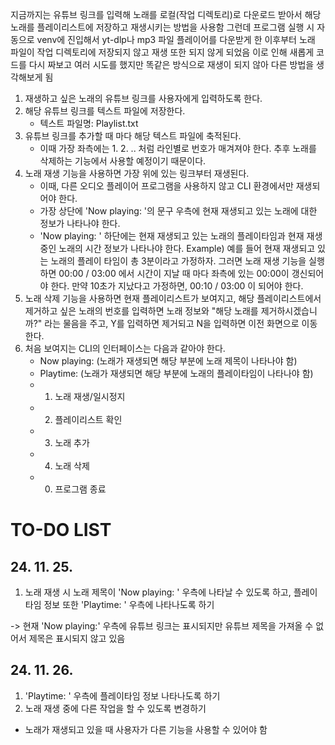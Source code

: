 지금까지는 유튜브 링크를 입력해 노래를 로컬(작업 디렉토리)로 다운로드 받아서 해당 노래를 플레이리스트에 저장하고 재생시키는 방법을 사용함
그런데 프로그램 실행 시 자동으로 venv에 진입해서 yt-dlp나 mp3 파일 플레이어를 다운받게 한 이후부터 노래 파일이 작업 디렉토리에 저장되지 않고 재생 또한 되지 않게 되었음
이로 인해 새롭게 코드를 다시 짜보고 여러 시도를 했지만 똑같은 방식으로 재생이 되지 않아 다른 방법을 생각해보게 됨

1. 재생하고 싶은 노래의 유튜브 링크를 사용자에게 입력하도록 한다.
2. 해당 유튜브 링크를 텍스트 파일에 저장한다.
   - 텍스트 파일명: Playlist.txt
3. 유튜브 링크를 추가할 때 마다 해당 텍스트 파일에 축적된다.
   - 이때 가장 좌측에는 1. 2. .. 처럼 라인별로 번호가 매겨져야 한다. 추후 노래를 삭제하는 기능에서 사용할 예정이기 때문이다.
4. 노래 재생 기능을 사용하면 가장 위에 있는 링크부터 재생된다.
   - 이때, 다른 오디오 플레이어 프로그램을 사용하지 않고 CLI 환경에서만 재생되어야 한다.
   - 가장 상단에 'Now playing: '의 문구 우측에 현재 재생되고 있는 노래에 대한 정보가 나타나야 한다.
   - 'Now playing: ' 하단에는 현재 재생되고 있는 노래의 플레이타임과 현재 재생 중인 노래의 시간 정보가 나타나야 한다.
     Example) 예를 들어 현재 재생되고 있는 노래의 플레이 타임이 총 3분이라고 가정하자. 그러면 노래 재생 기능을 실행하면 00:00 / 03:00 에서 시간이 지날 때 마다 좌측에 있는 00:00이 갱신되어야 한다. 만약 10초가 지났다고 가정하면, 00:10 / 03:00 이 되어야 한다.
5. 노래 삭제 기능을 사용하면 현재 플레이리스트가 보여지고, 해당 플레이리스트에서 제거하고 싶은 노래의 번호를 입력하면 노래 정보와 "해당 노래를 제거하시겠습니까?" 라는 물음을 주고, Y를 입력하면 제거되고 N을 입력하면 이전 화면으로 이동한다.
6. 처음 보여지는 CLI의 인터페이스는 다음과 같아야 한다.
   - Now playing: (노래가 재생되면 해당 부분에 노래 제목이 나타나야 함)
   - Playtime: (노래가 재생되면 해당 부분에 노래의 플레이타임이 나타나야 함)
   - 1. 노래 재생/일시정지
   - 2. 플레이리스트 확인
   - 3. 노래 추가
   - 4. 노래 삭제
   - 0. 프로그램 종료

# TO-DO LIST

## 24. 11. 25.

1. 노래 재생 시 노래 제목이 'Now playing: ' 우측에 나타날 수 있도록 하고, 플레이타임 정보 또한 'Playtime: ' 우측에 나타나도록 하기

-> 현재 'Now playing:' 우측에 유튜브 링크는 표시되지만 유튜브 제목을 가져올 수 없어서 제목은 표시되지 않고 있음

## 24. 11. 26.

1.  'Playtime: ' 우측에 플레이타임 정보 나타나도록 하기
2.  노래 재생 중에 다른 작업을 할 수 있도록 변경하기

- 노래가 재생되고 있을 때 사용자가 다른 기능을 사용할 수 있어야 함
